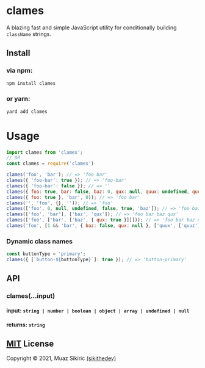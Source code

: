 # clames

A blazing fast and simple JavaScript utility for conditionally building `className` strings.

## Install

### via npm:

```bash
npm install clames
```

### or yarn:

```bash
yard add clames
```

# Usage

```js
import clames from 'clames';
// OR
const clames = require('clames')

clames('foo', 'bar'); // => 'foo bar'
clames({ 'foo-bar': true }); // => 'foo-bar'
clames({ 'foo-bar': false }); // => ''
clames({ foo: true, bar: false, baz: 0, qux: null, quux: undefined, quuz: 1 }); // => 'foo quuz'
clames({ foo: true }, 'bar', 0)); // => 'foo bar'
clames('', 'foo', {}, '')); // => 'foo'
clames(['foo', 0, null, undefined, false, true, 'baz']); // => 'foo baz'
clames(['foo', 'bar'], ['baz', 'qux']); // => 'foo bar baz qux'
clames(['foo', ['bar', ['baz', { qux: true }]]])); // => 'foo bar baz qux'
clames('foo', [1 && 'bar', { baz: false, qux: null }, ['quux', ['quuz']]], 'corge'); // => 'foo bar quux quuz corge'
```

### Dynamic class names

```js
const buttonType = 'primary';
clames({ [`button-${buttonType}`]: true }); // => 'button-primary'
```

## API

### clames(...input)

#### input: `string | number | boolean | object | array | undefined | null`

#### returns: `string`

## [MIT](LICENSE) License

Copyright © 2021, Muaz Sikiric [(sikithedev)](https://github.com/sikithedev)
